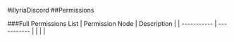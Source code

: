 #illyriaDiscord
##Permissions

###Full Permissions List
| Permission Node | Description |
| ----------- | ----------- |
|  |  |
